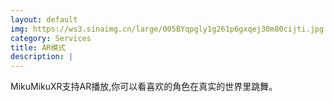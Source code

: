```yaml
---
layout: default
img: https://ws3.sinaimg.cn/large/005BYqpgly1g261p6gxqej30m80cijti.jpg
category: Services
title: AR模式
description: |
---
```

  MikuMikuXR支持AR播放,你可以看喜欢的角色在真实的世界里跳舞。
